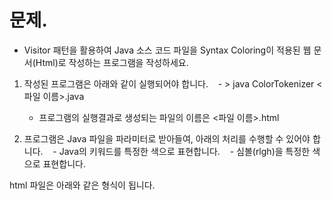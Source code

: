 # 문제.
- Visitor 패턴을 활용하여 Java 소스 코드 파일을 Syntax Coloring이 적용된 웹 문서(Html)로 작성하는 프로그램을 작성하세요.
1. 작성된 프로그램은 아래와 같이 실행되어야 합니다.
   - > java ColorTokenizer <파일 이름>.java
   - 프로그램의 실행결과로 생성되는 파일의 이름은 <파일 이름>.html

2. 프로그램은 Java 파일을 파라미터로 받아들여, 아래의 처리를 수행할 수 있어야 합니다.
   - Java의 키워드를 특정한 색으로 표현합니다.
   - 심볼(rlgh)을 특정한 색으로 표현합니다.


html 파일은 아래와 같은 형식이 됩니다.

<src img="download.png">
